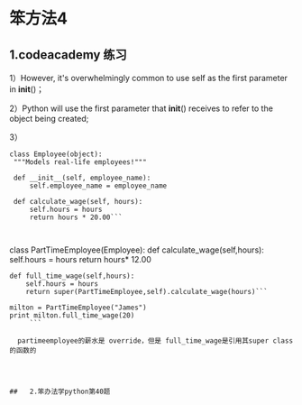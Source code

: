 # 笨方法4



## 1.codeacademy 练习


   1）However, it's overwhelmingly common to use self as the first parameter in __init__()；
   
   2）Python will use the first parameter that __init__() receives to refer to the object being created;
   
   3）
   ```
   class Employee(object):
    """Models real-life employees!"""
    
    def __init__(self, employee_name):
        self.employee_name = employee_name
        
    def calculate_wage(self, hours):
        self.hours = hours
        return hours * 20.00```
        
        
  ```
  class PartTimeEmployee(Employee):
    def calculate_wage(self,hours):
        self.hours = hours
        return hours* 12.00
        
    def full_time_wage(self,hours):
        self.hours = hours
        return super(PartTimeEmployee,self).calculate_wage(hours)```
        
   ```
   milton = PartTimeEmployee("James")
   print milton.full_time_wage(20)
        ```
        
     partimeemployee的薪水是 override，但是 full_time_wage是引用其super class的函数的
     
     
     
   
##   2.笨办法学python第40题

